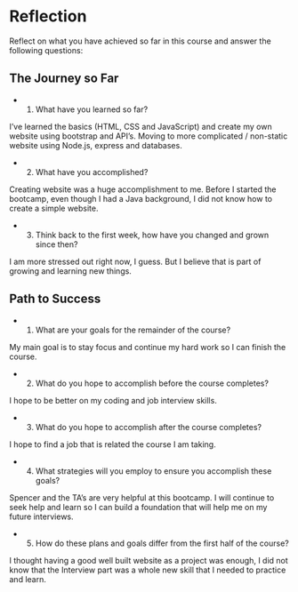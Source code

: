 # Reflection

Reflect on what you have achieved so far in this course and answer the following questions:

## The Journey so Far

* 1.	What have you learned so far? 

I’ve learned the basics (HTML, CSS and JavaScript) and create my own website using bootstrap and API’s. Moving to more complicated / non-static website using Node.js, express and databases. 

* 2.	What have you accomplished?

Creating website was a huge accomplishment to me. Before I started the bootcamp, even though I had a Java background, I did not know how to create a simple website. 

* 3.	Think back to the first week, how have you changed and grown since then?

I am more stressed out right now, I guess. But I believe that is part of growing and learning new things. 

## Path to Success

* 1.	What are your goals for the remainder of the course? 

My main goal is to stay focus and continue my hard work so I can finish the course.

* 2.	What do you hope to accomplish before the course completes? 

I hope to be better on my coding and job interview skills.

* 3.	What do you hope to accomplish after the course completes?

I hope to find a job that is related the course I am taking. 

* 4.	What strategies will you employ to ensure you accomplish these goals?

Spencer and the TA’s are very helpful at this bootcamp. I will continue to seek help and learn so I can build a foundation that will help me on my future interviews.

* 5.	How do these plans and goals differ from the first half of the course?

I thought having a good well built website as a project was enough, I did not know that the Interview part was a whole new skill that I needed to practice and learn. 

